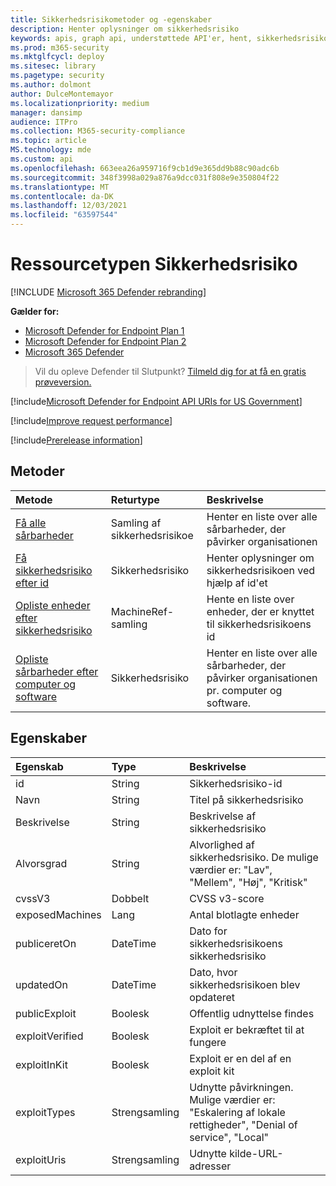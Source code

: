 ```yaml
---
title: Sikkerhedsrisikometoder og -egenskaber
description: Henter oplysninger om sikkerhedsrisiko
keywords: apis, graph api, understøttede API'er, hent, sikkerhedsrisiko
ms.prod: m365-security
ms.mktglfcycl: deploy
ms.sitesec: library
ms.pagetype: security
ms.author: dolmont
author: DulceMontemayor
ms.localizationpriority: medium
manager: dansimp
audience: ITPro
ms.collection: M365-security-compliance
ms.topic: article
MS.technology: mde
ms.custom: api
ms.openlocfilehash: 663eea26a959716f9cb1d9e365dd9b88c90adc6b
ms.sourcegitcommit: 348f3998a029a876a9dcc031f808e9e350804f22
ms.translationtype: MT
ms.contentlocale: da-DK
ms.lasthandoff: 12/03/2021
ms.locfileid: "63597544"
---
```

# <a name="vulnerability-resource-type"></a>Ressourcetypen Sikkerhedsrisiko

[!INCLUDE [Microsoft 365 Defender rebranding](../../includes/microsoft-defender.md)]


**Gælder for:**
- [Microsoft Defender for Endpoint Plan 1](https://go.microsoft.com/fwlink/?linkid=2154037)
- [Microsoft Defender for Endpoint Plan 2](https://go.microsoft.com/fwlink/?linkid=2154037)
- [Microsoft 365 Defender](https://go.microsoft.com/fwlink/?linkid=2118804)

> Vil du opleve Defender til Slutpunkt? [Tilmeld dig for at få en gratis prøveversion.](https://signup.microsoft.com/create-account/signup?products=7f379fee-c4f9-4278-b0a1-e4c8c2fcdf7e&ru=https://aka.ms/MDEp2OpenTrial?ocid=docs-wdatp-pullalerts-abovefoldlink)

[!include[Microsoft Defender for Endpoint API URIs for US Government](../../includes/microsoft-defender-api-usgov.md)]

[!include[Improve request performance](../../includes/improve-request-performance.md)]

[!include[Prerelease information](../../includes/prerelease.md)]

## <a name="methods"></a>Metoder

Metode|Returtype|Beskrivelse
:---|:---|:---
[Få alle sårbarheder](get-all-vulnerabilities.md)|Samling af sikkerhedsrisikoe|Henter en liste over alle sårbarheder, der påvirker organisationen
[Få sikkerhedsrisiko efter id](get-vulnerability-by-id.md)|Sikkerhedsrisiko|Henter oplysninger om sikkerhedsrisikoen ved hjælp af id'et
[Opliste enheder efter sikkerhedsrisiko](get-machines-by-vulnerability.md)|MachineRef-samling|Hente en liste over enheder, der er knyttet til sikkerhedsrisikoens id
[Opliste sårbarheder efter computer og software](get-all-vulnerabilities-by-machines.md)|Sikkerhedsrisiko|Henter en liste over alle sårbarheder, der påvirker organisationen pr. computer og software.

## <a name="properties"></a>Egenskaber

Egenskab|Type|Beskrivelse
:---|:---|:---
id|String|Sikkerhedsrisiko-id
Navn|String|Titel på sikkerhedsrisiko
Beskrivelse|String|Beskrivelse af sikkerhedsrisiko
Alvorsgrad|String|Alvorlighed af sikkerhedsrisiko. De mulige værdier er: "Lav", "Mellem", "Høj", "Kritisk"
cvssV3|Dobbelt|CVSS v3-score
exposedMachines|Lang|Antal blotlagte enheder
publiceretOn|DateTime|Dato for sikkerhedsrisikoens sikkerhedsrisiko
updatedOn|DateTime|Dato, hvor sikkerhedsrisikoen blev opdateret
publicExploit|Boolesk |Offentlig udnyttelse findes
exploitVerified|Boolesk |Exploit er bekræftet til at fungere
exploitInKit|Boolesk |Exploit er en del af en exploit kit
exploitTypes|Strengsamling|Udnytte påvirkningen. Mulige værdier er: "Eskalering af lokale rettigheder", "Denial of service", "Local"
exploitUris|Strengsamling|Udnytte kilde-URL-adresser
